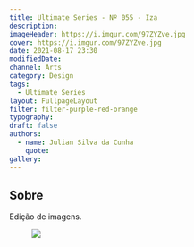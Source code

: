 ```yaml
---
title: Ultimate Series - Nº 055 - Iza
description:
imageHeader: https://i.imgur.com/97ZYZve.jpg
cover: https://i.imgur.com/97ZYZve.jpg
date: 2021-08-17 23:30
modifiedDate:
channel: Arts
category: Design
tags:
  - Ultimate Series
layout: FullpageLayout
filter: filter-purple-red-orange
typography:
draft: false
authors:
  - name: Julian Silva da Cunha
    quote:
gallery:
---
```


## Sobre

Edição de imagens.

<figure>
<img src="https://i.imgur.com/97ZYZve.jpg" className="max-w-full mx-auto block"/>
</figure>
